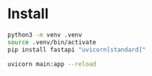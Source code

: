 # Install

```bash
python3 -m venv .venv
source .venv/bin/activate
pip install fastapi "uvicorn[standard]"

uvicorn main:app --reload
```